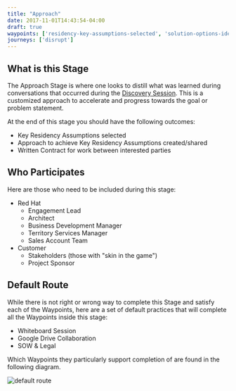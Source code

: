 ```yaml
---
title: "Approach"
date: 2017-11-01T14:43:54-04:00
draft: true
waypoints: ['residency-key-assumptions-selected', 'solution-options-identified', 'approach-presented', 'deal-negotiated-and-closed']
journeys: ['disrupt']
---
```

## What is this Stage
The Approach Stage is where one looks to distill what was learned during conversations that occurred during the [Discovery Session](/stages/discovery/). This is a customized approach to accelerate and progress towards the goal or problem statement.

At the end of this stage you should have the following outcomes:

- Key Residency Assumptions selected
- Approach to achieve Key Residency Assumptions created/shared
- Written Contract for work between interested parties

## Who Participates
Here are those who need to be included during this stage:

- Red Hat
  - Engagement Lead
  - Architect
  - Business Development Manager
  - Territory Services Manager
  - Sales Account Team
- Customer
  - Stakeholders (those with "skin in the game")
  - Project Sponsor

## Default Route  
While there is not right or wrong way to complete this Stage and satisfy each of the Waypoints, here are a set of default practices that will complete all the Waypoints inside this stage:

- Whiteboard Session
- Google Drive Collaboration
- SOW & Legal

Which Waypoints they particularly support completion of are found in the following diagram.

![default route](/images/approach_default_route.png "Default Route for Approach Stage")
